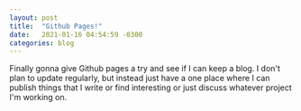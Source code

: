 ```yaml
---
layout: post
title:  "Github Pages!"
date:   2021-01-16 04:54:59 -0300
categories: blog
---
```

Finally gonna give Github pages a try and see if I can keep a blog. I don't plan to update regularly, but instead just have a one place where I can publish things that I write or find interesting or just discuss whatever project I'm working on.
